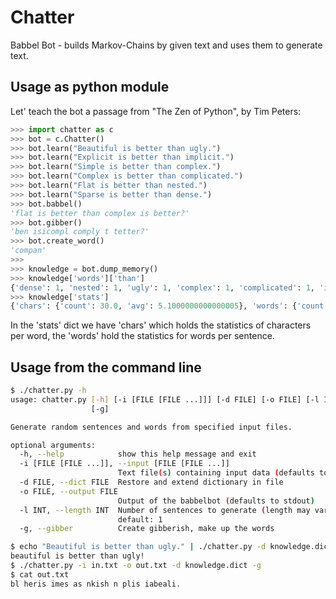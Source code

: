 Chatter
=======

Babbel Bot - builds Markov-Chains by given text and uses them to generate text.

Usage as python module
----------------------

Let' teach the bot a passage from "The Zen of Python", by Tim Peters:

```python
>>> import chatter as c
>>> bot = c.Chatter()
>>> bot.learn("Beautiful is better than ugly.")
>>> bot.learn("Explicit is better than implicit.")
>>> bot.learn("Simple is better than complex.")
>>> bot.learn("Complex is better than complicated.")
>>> bot.learn("Flat is better than nested.")
>>> bot.learn("Sparse is better than dense.")
>>> bot.babbel()
'flat is better than complex is better?'
>>> bot.gibber()
'ben isicompl comply t tetter?'
>>> bot.create_word()
'compan'
>>>
>>> knowledge = bot.dump_memory()
>>> knowledge['words']['than']
{'dense': 1, 'nested': 1, 'ugly': 1, 'complex': 1, 'complicated': 1, 'implicit': 1}
>>> knowledge['stats']
{'chars': {'count': 30.0, 'avg': 5.1000000000000005}, 'words': {'count': 6.0, 'avg': 5.0}}
```

In the 'stats' dict we have 'chars' which holds the statistics of characters per word, the 'words' hold the statistics for words per sentence.

Usage from the command line
---------------------------

```sh
$ ./chatter.py -h
usage: chatter.py [-h] [-i [FILE [FILE ...]]] [-d FILE] [-o FILE] [-l INT]
                  [-g]

Generate random sentences and words from specified input files.

optional arguments:
  -h, --help            show this help message and exit
  -i [FILE [FILE ...]], --input [FILE [FILE ...]]
                        Text file(s) containing input data (defaults to stdin)
  -d FILE, --dict FILE  Restore and extend dictionary in file
  -o FILE, --output FILE
                        Output of the babbelbot (defaults to stdout)
  -l INT, --length INT  Number of sentences to generate (length may vary)
                        default: 1
  -g, --gibber          Create gibberish, make up the words

$ echo "Beautiful is better than ugly." | ./chatter.py -d knowledge.dict
beautiful is better than ugly! 
$ ./chatter.py -i in.txt -o out.txt -d knowledge.dict -g
$ cat out.txt
bl heris imes as nkish n plis iabeali.
```
